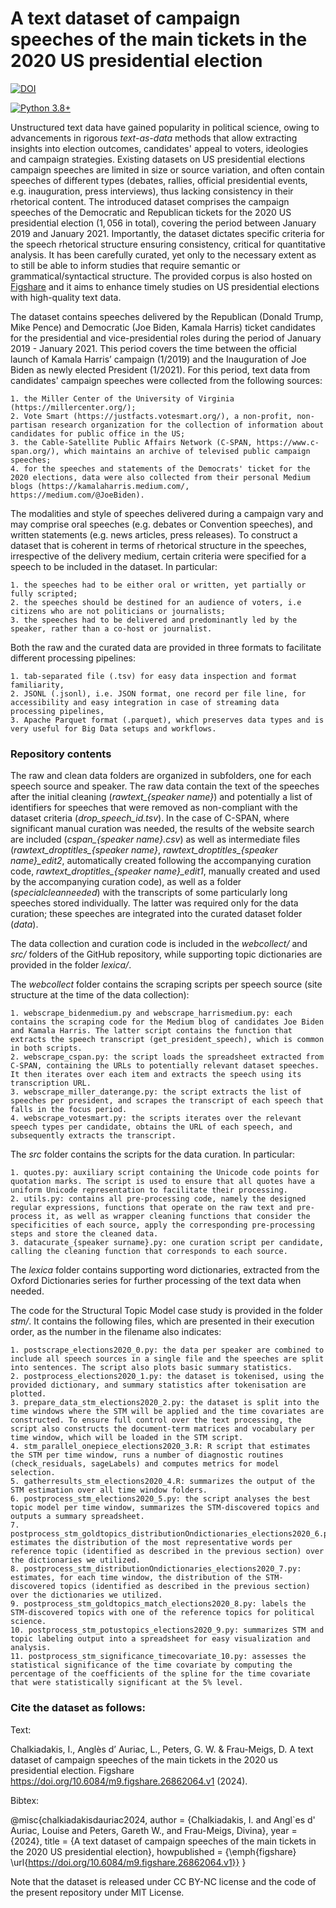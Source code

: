 # A text dataset of campaign speeches of the main tickets in the 2020 US presidential election

[![DOI](https://upload.wikimedia.org/wikipedia/commons/d/df/Figshare_logo.svg)](https://doi.org/10.6084/m9.figshare.26862064.v2)  

[![Python 3.8+](https://img.shields.io/badge/python-3.8-blue.svg)](https://www.python.org/downloads/release/python-380/)

Unstructured text data have gained popularity in political science, owing to advancements in rigorous *text-as-data* methods that allow extracting insights into election outcomes, candidates' appeal to voters, ideologies and campaign strategies. Existing datasets on US presidential elections campaign speeches are limited in size or source variation, and often contain speeches of different types (debates, rallies, official presidential events, e.g. inauguration, press interviews), thus lacking consistency in their rhetorical content. The introduced dataset comprises the campaign speeches of the Democratic and Republican tickets for the 2020 US presidential election ($1,056$ in total), covering the period between January 2019 and January 2021. Importantly, the dataset dictates specific criteria for the speech rhetorical structure ensuring consistency, critical for quantitative analysis. It has been carefully curated, yet only to the necessary extent as to still be able to inform studies that require semantic or grammatical/syntactical structure. The provided corpus is also hosted on [Figshare](https://10.0.23.196/m9.figshare.26862064) and it aims to enhance timely studies on US presidential elections with high-quality text data.



The dataset contains speeches delivered by the Republican (Donald Trump, Mike Pence) and Democratic (Joe Biden, Kamala Harris) ticket candidates for the presidential and vice-presidential roles during the period of January 2019 - January 2021. This period covers the time between the official launch of Kamala Harris’ campaign (1/2019) and the Inauguration of Joe Biden as newly elected President (1/2021). For this period, text data from candidates' campaign speeches were collected from the following sources:

    1. the Miller Center of the University of Virginia (https://millercenter.org/);
    2. Vote Smart (https://justfacts.votesmart.org/), a non-profit, non-partisan research organization for the collection of information about candidates for public office in the US;
    3. the Cable-Satellite Public Affairs Network (C-SPAN, https://www.c-span.org/), which maintains an archive of televised public campaign speeches;
    4. for the speeches and statements of the Democrats' ticket for the 2020 elections, data were also collected from their personal Medium blogs (https://kamalaharris.medium.com/, https://medium.com/@JoeBiden).


The modalities and style of speeches delivered during a campaign vary and may comprise oral speeches (e.g. debates or Convention speeches), and written statements (e.g. news articles, press releases). To construct a dataset that is coherent in terms of rhetorical structure in the speeches, irrespective of the delivery medium, certain criteria were specified for a speech to be included in the dataset. In particular:

    1. the speeches had to be either oral or written, yet partially or fully scripted; 
    2. the speeches should be destined for an audience of voters, i.e citizens who are not politicians or journalists; 
    3. the speeches had to be delivered and predominantly led by the speaker, rather than a co-host or journalist.

Both the raw and the curated data are provided in three formats to facilitate different processing pipelines:
    
    1. tab-separated file (.tsv) for easy data inspection and format familiarity,
    2. JSONL (.jsonl), i.e. JSON format, one record per file line, for accessibility and easy integration in case of streaming data processing pipelines,
    3. Apache Parquet format (.parquet), which preserves data types and is very useful for Big Data setups and workflows.


### Repository contents

The raw and clean data folders are organized in subfolders, one for each speech source and speaker. The raw data contain the text of the speeches after the initial cleaning (*rawtext\_\{speaker name\}*) and potentially a list of identifiers for speeches that were removed as non-compliant with the dataset criteria (*drop\_speech\_id.tsv*). In the case of C-SPAN, where significant manual curation was needed, the results of the website search are included (*cspan\_\{speaker name\}.csv*) as well as intermediate files (*rawtext\_droptitles\_\{speaker name\}*, *rawtext\_droptitles\_\{speaker name\}\_edit2*, automatically created following the accompanying curation code, *rawtext\_droptitles\_\{speaker name\}\_edit1*, manually created and used by the accompanying curation code), as well as a folder (*specialcleanneeded*) with the transcripts of some particularly long speeches stored individually. The latter was required only for the data curation; these speeches are integrated into the curated dataset folder (*data*).


The data collection and curation code is included in the *webcollect/* and *src/* folders of the GitHub repository, while supporting topic dictionaries are provided in the folder *lexica/*.

The *webcollect* folder contains the scraping scripts per speech source (site structure at the time of the data collection):

    1. webscrape_bidenmedium.py and webscrape_harrismedium.py: each contains the scraping code for the Medium blog of candidates Joe Biden and Kamala Harris. The latter script contains the function that extracts the speech transcript (get_president_speech), which is common in both scripts.
    2. webscrape_cspan.py: the script loads the spreadsheet extracted from C-SPAN, containing the URLs to potentially relevant dataset speeches. It then iterates over each item and extracts the speech using its transcription URL.
    3. webscrape_miller_daterange.py: the script extracts the list of speeches per president, and scrapes the transcript of each speech that falls in the focus period.
    4. webscrape_votesmart.py: the scripts iterates over the relevant speech types per candidate, obtains the URL of each speech, and subsequently extracts the transcript.

The *src* folder contains the scripts for the data curation. In particular:

    1. quotes.py: auxiliary script containing the Unicode code points for quotation marks. The script is used to ensure that all quotes have a uniform Unicode representation to facilitate their processing.
    2. utils.py: contains all pre-processing code, namely the designed regular expressions, functions that operate on the raw text and pre-process it, as well as wrapper cleaning functions that consider the specificities of each source, apply the corresponding pre-processing steps and store the cleaned data.
    3. datacurate_{speaker surname}.py: one curation script per candidate, calling the cleaning function that corresponds to each source.

The *lexica* folder contains supporting word dictionaries, extracted from the Oxford Dictionaries series for further processing of the text data when needed.


The code for the Structural Topic Model case study is provided in the folder *stm/*. It contains the following files, which are presented in their execution order, as the number in the filename also indicates:

    1. postscrape_elections2020_0.py: the data per speaker are combined to include all speech sources in a single file and the speeches are split into sentences. The script also plots basic summary statistics.
    2. postprocess_elections2020_1.py: the dataset is tokenised, using the provided dictionary, and summary statistics after tokenisation are plotted.
    3. prepare_data_stm_elections2020_2.py: the dataset is split into the time windows where the STM will be applied and the time covariates are constructed. To ensure full control over the text processing, the script also constructs the document-term matrices and vocabulary per time window, which will be loaded in the STM script.
    4. stm_parallel_onepiece_elections2020_3.R: R script that estimates the STM per time window, runs a number of diagnostic routines (check_residuals, sageLabels) and computes metrics for model selection.
    5. gatherresults_stm_elections2020_4.R: summarizes the output of the STM estimation over all time window folders.
    6. postprocess_stm_elections2020_5.py: the script analyses the best topic model per time window, summarizes the STM-discovered topics and outputs a summary spreadsheet.
    7. postprocess_stm_goldtopics_distributionOndictionaries_elections2020_6.py: estimates the distribution of the most representative words per reference topic (identified as described in the previous section) over the dictionaries we utilized.
    8. postprocess_stm_distributionOndictionaries_elections2020_7.py: estimates, for each time window, the distribution of the STM-discovered topics (identified as described in the previous section) over the dictionaries we utilized.
    9. postprocess_stm_goldtopics_match_elections2020_8.py: labels the STM-discovered topics with one of the reference topics for political science.
    10. postprocess_stm_potustopics_elections2020_9.py: summarizes STM and topic labeling output into a spreadsheet for easy visualization and analysis.
    11. postprocess_stm_significance_timecovariate_10.py: assesses the statistical significance of the time covariate by computing the percentage of the coefficients of the spline for the time covariate that were statistically significant at the 5% level.


### Cite the dataset as follows:

Text:

Chalkiadakis, I., Anglès d’ Auriac, L., Peters, G. W. & Frau-Meigs, D. A text dataset of campaign speeches of the main tickets in the 2020 us presidential election. Figshare https://doi.org/10.6084/m9.figshare.26862064.v1 (2024).


Bibtex:

@misc{chalkiadakisdauriac2024,
  author = {Chalkiadakis, I. and Angl\`es d' Auriac, Louise and Peters, Gareth W., and Frau-Meigs, Divina},
  year = {2024},
  title = {A text dataset of campaign speeches of the main tickets in the 2020 US presidential election},
  howpublished = {\emph{figshare} \url{https://doi.org/10.6084/m9.figshare.26862064.v1}}
}

Note that the dataset is released under CC BY-NC license and the code of the present repository under MIT License. 
